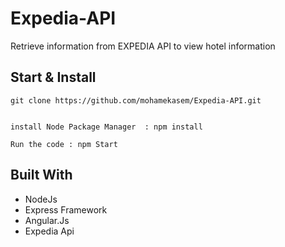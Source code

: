 # Expedia-API

Retrieve information from EXPEDIA API to view hotel information

## Start & Install
```
git clone https://github.com/mohamekasem/Expedia-API.git


install Node Package Manager  : npm install

Run the code : npm Start

```


## Built With
* NodeJs
* Express Framework 
* Angular.Js
* Expedia Api 